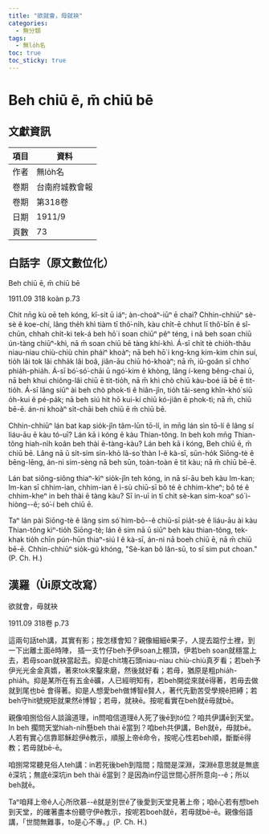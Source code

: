 ```yaml
---
title: "欲就會，毋就袂"
categories:
  - 無分類
tags:
  - 無lo̍h名
toc: true
toc_sticky: true
---
```


# Beh chiū ē, m̄ chiū bē

## 文獻資訊

| 項目 | 資料 |
|---|---|
| 作者 | 無lo̍h名 |
| 卷期 | 台南府城教會報 |
| 卷期 | 第318卷 |
| 日期 | 1911/9 |
| 頁數 | 73 |

## 白話字（原文數位化）

Beh chiū ē, m̄ chiū bē

1911.09 318 koàn p.73

Chit nn̄g kù oē teh kóng, kî-si̍t ū iáⁿ; àn-choáⁿ-iūⁿ ē chai? Chhin-chhiūⁿ sè-sè ê koe-chí, lâng the̍h khì tiàm tī thô͘-ni̍h, kàu chi̍t-ē chhut lī thô͘-bīn ê sî-chūn, chhah chi̍t-ki tek-á beh hō͘ i soan chiūⁿ pêⁿ téng, i nā beh soan chiū ún-tàng chiūⁿ-khì, nā m̄ soan chiū bē tàng khí-khì. Á-sī chi̍t tè chio̍h-thâu niau-niau chiù-chiù chin pháiⁿ khoàⁿ; nā beh hō͘ i kng-kng kim-kim chin suí, tio̍h lâi tok lâi chha̍k lâi boâ, jiân-āu chiū hó-khoàⁿ; nā m̄, iû-goân sī chho͘ phia̍h-phia̍h. Á-sī bó͘-só͘-chāi ū ngó͘-kim ê khòng, lâng í-keng bêng-chai ū, nā beh khui chiông-lâi chiū ē tit-tio̍h, nā m̄ khì chò chiū kàu-boé iā bē ē tit-tio̍h. Á-sī lâng siūⁿ ài beh chò phok-tì ê hiân-jîn, tio̍h tāi-seng khîn-khó͘ siū o̍h-kui ê pé-pa̍k; nā beh siú hit hō kui-kí chiū kó-jiân ē phok-tì; nā m̄, chiū bē-ē. án-ni khoàⁿ si̍t-chāi beh chiū ē m̄ chiū bē.

Chhin-chhiūⁿ lán bat kap sio̍k-jîn tâm-lūn tō-lí, in mn̄g lán sìn tō-lí ê lâng sí liáu-āu ē kàu tó-uī? Lán kā i kóng ē kàu Thian-tông. In beh koh mn̄g Thian-tông hiah-ni̍h koân beh thài ē-tàng-kàu? Lán beh kā i kóng, Beh chiū ē, m̄ chiū bē. Lâng nā ū si̍t-sim sìn-khò Iâ-so͘ thàn I-ê kà-sī, sūn-ho̍k Siōng-tè ê bēng-lēng, án-ni sim-sèng nā beh sūn, toàn-toàn ē tit kàu; nā m̄ chiū bē-ē.

Lán bat siông-siông thiaⁿ-kìⁿ sio̍k-jîn teh kóng, in nā sí-āu beh kàu Im-kan; Im-kan sī chhim-ian, chhim-ian ê ì-sù chiū-sī bô té ê chhim-kheⁿ; bô té ê chhim-kheⁿ in beh thài ē tàng kàu? Sī in-uī in tī chit sè-kan sim-koaⁿ só͘ ì-hiòng--ê; só͘-í beh chiū ē.

Taⁿ lán pài Siōng-tè ê lâng sim só͘ him-bō--ê chiū-sī pia̍t-sè ê liáu-āu ài kàu Thian-tông kìⁿ-tio̍h Siōng-tè; lán ê sim nā ū siūⁿ beh kàu thian-tông, tek-khak tio̍h chīn pún-hūn thiaⁿ-siú I ê kà-sī, án-ni nā boeh chiū ē, nā m̄ chiū bē-ē. Chhin-chhiūⁿ sio̍k-gú khóng, "Sè-kan bô lân-sū, to sī sim put choan." (P. Ch. H.)

## 漢羅（Ùi原文改寫）

欲就會，毋就袂

1911.09 318卷 p.73

這兩句話teh講，其實有影；按怎樣會知？親像細細ê果子，人提去踮佇土裡，到一下出離土面ê時陣， 插一支竹仔beh予伊soan上棚頂，伊若beh soan就穩當上去，若毋soan就袂當起去。抑是chi̍t塊石頭niau-niau chiù-chiù真歹看；若beh予伊光光金金真媠，著來tok來鑿來磨，然後就好看；若毋，猶原是粗phia̍h-phia̍h。抑是某所在有五金ê礦，人已經明知有，若beh開從來就ē得著，若毋去做就到尾也bē 會得著。抑是人想愛beh做博智ê賢人，著代先勤苦受學規ê把縛；若beh守hit號規矩就果然ē博智；若毋，就袂ē。按呢看實在beh就ē毋就bē。

親像咱捌佮俗人談論道理，in問咱信道理ê人死了後ē到tó位？咱共伊講ē到天堂。In beh 擱問天堂hiah-ni̍h懸beh thài ē當到？咱beh共伊講，Beh就ē，毋就bē。人若有實心信靠耶穌趁伊ê教示，順服上帝ê命令，按呢心性若beh順，斷斷ē得教；若毋就bē-ē。

咱捌常常聽見俗人teh講：in若死後beh到陰間；陰間是深淵，深淵ê意思就是無底ê深坑；無底ê深坑in beh thài ē當到？是因為in佇這世間心肝所意向--ê；所以beh就ē。

Taⁿ咱拜上帝ê人心所欣慕--ê就是別世ê了後愛到天堂見著上帝；咱ê心若有想beh到天堂，的確著盡本份聽守伊ê教示，按呢若boeh就ē，若毋就bē-ē。親像俗語講，「世間無難事，to是心不專。」(P. Ch. H.)
